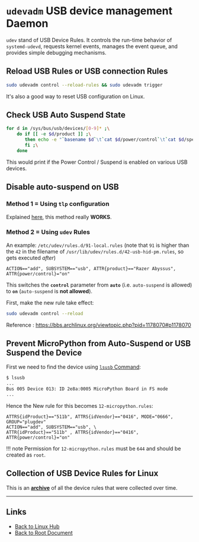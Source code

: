 # `udevadm` USB device management Daemon

`udev` stand of USB Device Rules. It controls the run-time behavior of `systemd-udevd`, requests kernel events, manages the event queue, and provides simple debugging mechanisms.


## Reload USB Rules or USB connection Rules

```sh
sudo udevadm control --reload-rules && sudo udevadm trigger
```

It's also a good way to reset USB configuration on Linux.

## Check USB Auto Suspend State

```bash
for d in /sys/bus/usb/devices/[0-9]* ;\
    do if [[ -e $d/product ]] ;\
       then echo -e "`basename $d`\t`cat $d/power/control`\t`cat $d/speed`\t`cat $d/product`" ;\
       fi ;\
    done
```

This would print if the Power Control / Suspend is enabled on various USB devices.

## Disable **auto-suspend** on USB

### Method 1 = Using `tlp` configuration

Explained [here](./tlp.md#disable-usb-auto-suspend), this method really **WORKS**.

### Method 2 = Using `udev` Rules

An example: `/etc/udev/rules.d/91-local.rules`
(note that `91` is higher than the `42` in the filename of
`/usr/lib/udev/rules.d/42-usb-hid-pm.rules`, so gets executed *after*)

```
ACTION=="add", SUBSYSTEM=="usb", ATTR{product}=="Razer Abyssus", ATTR{power/control}="on"
```

This switches the **`control`** parameter from **`auto`** (i.e. `auto-suspend` is allowed) to **`on`** (`auto-suspend` is **not allowed**).

First, make the new rule take effect:
```sh
sudo udevadm control --reload
```

Reference : <https://bbs.archlinux.org/viewtopic.php?pid=1178070#p1178070>

## Prevent **MicroPython** from Auto-Suspend or USB Suspend the Device

First we need to find the device using [`lsusb` Command](./cli/lsusb.md):
```sh
$ lsusb
...
Bus 005 Device 013: ID 2e8a:0005 MicroPython Board in FS mode
...
```

Hence the New rule for this becomes `12-micropython.rules`:
```
ATTRS{idProduct}=="511b", ATTRS{idVendor}=="0416", MODE="0666", GROUP="plugdev"
ACTION=="add", SUBSYSTEM=="usb", \
ATTR{idProduct}=="511b" , ATTRS{idVendor}=="0416", ATTR{power/control}="on"
```

!!! note
    Permission for `12-micropython.rules` must be `644` and should be created as `root`.

## Collection of USB Device Rules for Linux

This is an **[archive](./udevadm/usb-rules.7z)** of all the device rules that were collected over time.

----
<!-- Footer Begins Here -->
## Links

- [Back to Linux Hub](./README.md)
- [Back to Root Document](../README.md)
